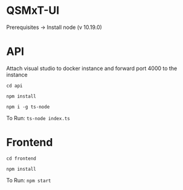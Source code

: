 # QSMxT-UI

Prerequisites -> Install node (v 10.19.0)

# API

Attach visual studio to docker instance and forward port 4000 to the instance

`cd api`

`npm install`

`npm i -g ts-node`

To Run: `ts-node index.ts`

# Frontend

`cd frontend`

`npm install`

To Run: `npm start`




